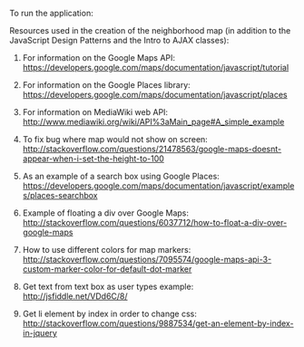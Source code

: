 To run the application:





Resources used in the creation of the neighborhood map (in addition to the JavaScript Design Patterns and the Intro to AJAX classes):

1. For information on the Google Maps API:
https://developers.google.com/maps/documentation/javascript/tutorial

2. For information on the Google Places library:
https://developers.google.com/maps/documentation/javascript/places

3. For information on MediaWiki web API:
http://www.mediawiki.org/wiki/API%3aMain_page#A_simple_example

4. To fix bug where map would not show on screen:
http://stackoverflow.com/questions/21478563/google-maps-doesnt-appear-when-i-set-the-height-to-100

5. As an example of a search box using Google Places:
https://developers.google.com/maps/documentation/javascript/examples/places-searchbox

6. Example of floating a div over Google Maps:
http://stackoverflow.com/questions/6037712/how-to-float-a-div-over-google-maps

7. How to use different colors for map markers:
http://stackoverflow.com/questions/7095574/google-maps-api-3-custom-marker-color-for-default-dot-marker

8. Get text from text box as user types example:
http://jsfiddle.net/VDd6C/8/

9. Get li element by index in order to change css:
http://stackoverflow.com/questions/9887534/get-an-element-by-index-in-jquery




